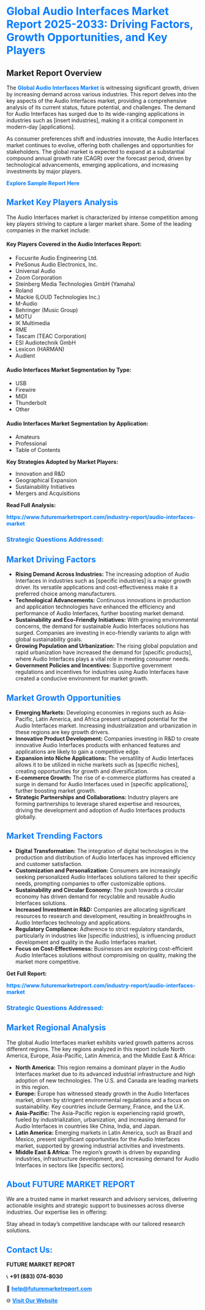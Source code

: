 <h1 style="color: #007BFF;">Global Audio Interfaces Market Report 2025-2033: Driving Factors, Growth Opportunities, and Key Players</h1>

<section id="overview">
<h2>Market Report Overview</h2>
<p>The <a href="https://www.futuremarketreport.com/industry-report/audio-interfaces-market" style="color: #007BFF; text-decoration: none;"><strong>Global Audio Interfaces Market</strong></a> is witnessing significant growth, driven by increasing demand across various industries. This report delves into the key aspects of the Audio Interfaces market, providing a comprehensive analysis of its current status, future potential, and challenges. The demand for Audio Interfaces has surged due to its wide-ranging applications in industries such as [insert industries], making it a critical component in modern-day [applications].</p>
<p>As consumer preferences shift and industries innovate, the Audio Interfaces market continues to evolve, offering both challenges and opportunities for stakeholders. The global market is expected to expand at a substantial compound annual growth rate (CAGR) over the forecast period, driven by technological advancements, emerging applications, and increasing investments by major players.</p>
</section>

<section id="overview">
<p><a href="https://www.futuremarketreport.com/request-sample/reportId=86807" style="color: #007BFF; text-decoration: none;"><strong>Explore Sample Report Here</strong></a></p>
</section>

<section id="key-players">
<h2 style="color: #007BFF;">Market Key Players Analysis</h2>
<p>The Audio Interfaces market is characterized by intense competition among key players striving to capture a larger market share. Some of the leading companies in the market include:</p>
<h4>Key Players Covered in the Audio Interfaces Report:</h4>
<ul><li>Focusrite Audio Engineering Ltd.</li><li>PreSonus Audio Electronics, Inc.</li><li>Universal Audio</li><li>Zoom Corporation</li><li>Steinberg Media Technologies GmbH (Yamaha)</li><li>Roland</li><li>Mackie (LOUD Technologies Inc.)</li><li>M-Audio</li><li>Behringer (Music Group)</li><li>MOTU</li><li>IK Multimedia</li><li>RME</li><li>Tascam (TEAC Corporation)</li><li>ESI Audiotechnik GmbH</li><li>Lexicon (HARMAN)</li><li>Audient</li></ul>
<h4>Audio Interfaces Market Segmentation by Type:</h4>
<ul><li>USB</li><li>Firewire</li><li>MIDI</li><li>Thunderbolt</li><li>Other</li></ul>

<h4>Audio Interfaces Market Segmentation by Application:</h4>
<ul><li>Amateurs</li><li>Professional</li><li>Table of Contents</li></ul>
<p><strong>Key Strategies Adopted by Market Players:</strong></p>
<ul>
<li>Innovation and R&D</li>
<li>Geographical Expansion</li>
<li>Sustainability Initiatives</li>
<li>Mergers and Acquisitions</li>
</ul>
</section>

<section>
<p><strong>Read Full Analysis: </strong></p><a href="https://www.futuremarketreport.com/industry-report/audio-interfaces-market" style="color: #007BFF; text-decoration: none;"><strong>https://www.futuremarketreport.com/industry-report/audio-interfaces-market</strong></a>
<h3 style="color: #007BFF;">Strategic Questions Addressed:</h3>
</section>

<section id="driving-factors">
<h2 style="color: #007BFF;">Market Driving Factors</h2>
<ul>
<li><strong>Rising Demand Across Industries:</strong> The increasing adoption of Audio Interfaces in industries such as [specific industries] is a major growth driver. Its versatile applications and cost-effectiveness make it a preferred choice among manufacturers.</li>
<li><strong>Technological Advancements:</strong> Continuous innovations in production and application technologies have enhanced the efficiency and performance of Audio Interfaces, further boosting market demand.</li>
<li><strong>Sustainability and Eco-Friendly Initiatives:</strong> With growing environmental concerns, the demand for sustainable Audio Interfaces solutions has surged. Companies are investing in eco-friendly variants to align with global sustainability goals.</li>
<li><strong>Growing Population and Urbanization:</strong> The rising global population and rapid urbanization have increased the demand for [specific products], where Audio Interfaces plays a vital role in meeting consumer needs.</li>
<li><strong>Government Policies and Incentives:</strong> Supportive government regulations and incentives for industries using Audio Interfaces have created a conducive environment for market growth.</li>
</ul>
</section>

<section id="growth-opportunities">
<h2 style="color: #007BFF;">Market Growth Opportunities</h2>
<ul>
<li><strong>Emerging Markets:</strong> Developing economies in regions such as Asia-Pacific, Latin America, and Africa present untapped potential for the Audio Interfaces market. Increasing industrialization and urbanization in these regions are key growth drivers.</li>
<li><strong>Innovative Product Development:</strong> Companies investing in R&D to create innovative Audio Interfaces products with enhanced features and applications are likely to gain a competitive edge.</li>
<li><strong>Expansion into Niche Applications:</strong> The versatility of Audio Interfaces allows it to be utilized in niche markets such as [specific niches], creating opportunities for growth and diversification.</li>
<li><strong>E-commerce Growth:</strong> The rise of e-commerce platforms has created a surge in demand for Audio Interfaces used in [specific applications], further boosting market growth.</li>
<li><strong>Strategic Partnerships and Collaborations:</strong> Industry players are forming partnerships to leverage shared expertise and resources, driving the development and adoption of Audio Interfaces products globally.</li>
</ul>
</section>

<section id="trending-factors">
<h2 style="color: #007BFF;">Market Trending Factors</h2>
<ul>
<li><strong>Digital Transformation:</strong> The integration of digital technologies in the production and distribution of Audio Interfaces has improved efficiency and customer satisfaction.</li>
<li><strong>Customization and Personalization:</strong> Consumers are increasingly seeking personalized Audio Interfaces solutions tailored to their specific needs, prompting companies to offer customizable options.</li>
<li><strong>Sustainability and Circular Economy:</strong> The push towards a circular economy has driven demand for recyclable and reusable Audio Interfaces solutions.</li>
<li><strong>Increased Investment in R&D:</strong> Companies are allocating significant resources to research and development, resulting in breakthroughs in Audio Interfaces technology and applications.</li>
<li><strong>Regulatory Compliance:</strong> Adherence to strict regulatory standards, particularly in industries like [specific industries], is influencing product development and quality in the Audio Interfaces market.</li>
<li><strong>Focus on Cost-Effectiveness:</strong> Businesses are exploring cost-efficient Audio Interfaces solutions without compromising on quality, making the market more competitive.</li>
</ul>
</section>

<section>
<p><strong>Get Full Report: </strong></p><a href="https://www.futuremarketreport.com/industry-report/audio-interfaces-market" style="color: #007BFF; text-decoration: none;"><strong>https://www.futuremarketreport.com/industry-report/audio-interfaces-market</strong></a>
<h3 style="color: #007BFF;">Strategic Questions Addressed:</h3>
</section>


<section id="regional-analysis">
<h2 style="color: #007BFF;">Market Regional Analysis</h2>
<p>The global Audio Interfaces market exhibits varied growth patterns across different regions. The key regions analyzed in this report include North America, Europe, Asia-Pacific, Latin America, and the Middle East & Africa:</p>
<ul>
<li><strong>North America:</strong> This region remains a dominant player in the Audio Interfaces market due to its advanced industrial infrastructure and high adoption of new technologies. The U.S. and Canada are leading markets in this region.</li>
<li><strong>Europe:</strong> Europe has witnessed steady growth in the Audio Interfaces market, driven by stringent environmental regulations and a focus on sustainability. Key countries include Germany, France, and the U.K.</li>
<li><strong>Asia-Pacific:</strong> The Asia-Pacific region is experiencing rapid growth, fueled by industrialization, urbanization, and increasing demand for Audio Interfaces in countries like China, India, and Japan.</li>
<li><strong>Latin America:</strong> Emerging markets in Latin America, such as Brazil and Mexico, present significant opportunities for the Audio Interfaces market, supported by growing industrial activities and investments.</li>
<li><strong>Middle East & Africa:</strong> The region’s growth is driven by expanding industries, infrastructure development, and increasing demand for Audio Interfaces in sectors like [specific sectors].</li>
</ul>
</section>

<footer>
<h2 style="color: #007BFF;">About FUTURE MARKET REPORT</h2>
<p>We are a trusted name in market research and advisory services, delivering actionable insights and strategic support to businesses across diverse industries. Our expertise lies in offering:</p>

<p>Stay ahead in today’s competitive landscape with our tailored research solutions.</p>

<h2 style="color: #007BFF;">Contact Us:</h2>
<p><strong>FUTURE MARKET REPORT</strong></p>
<p>📞 <strong>+91 (883) 074-8030</strong></p>
<p>📧 <strong><a href="mailto:help@futuremarketreport.com" style="color: #007BFF;">help@futuremarketreport.com</a></strong></p>
<p>🌐 <strong><a href="https://www.futuremarketreport.com/" style="color: #007BFF;">Visit Our Website</a></strong></p>
</footer>